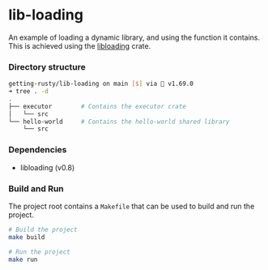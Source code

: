 # lib-loading

An example of loading a dynamic library, and using the function it contains. This is achieved using the [libloading](https://docs.rs/libloading/latest/libloading/) crate.

### Directory structure

```bash
getting-rusty/lib-loading on main [$] via 🦀 v1.69.0
➜ tree . -d
.
├── executor        # Contains the executor crate
│   └── src
└── hello-world     # Contains the hello-world shared library 
    └── src
```

### Dependencies

- libloading (v0.8)

### Build and Run

The project root contains a `Makefile` that can be used to build and run the project.

```bash
# Build the project
make build

# Run the project
make run
```
